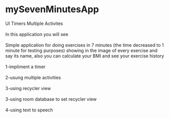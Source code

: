 # mySevenMinutesApp
UI  Timers  Multiple Activites</br>
</br>
In this application you will see</br>
</br>
Simple application for doing exercises in 7 minutes (the time decreased to 1 minute for testing purposes) showing in the image of every exercise and say its name, also you can calculate your BMI and see your exercise history</br>
</br>
1-impliment a timer </br>
</br>
2-usung multiple activities </br>
</br>
3-using recycler view</br>
</br>
3-using room database to set recycler view</br>
</br>
4-using text to speech</br>

